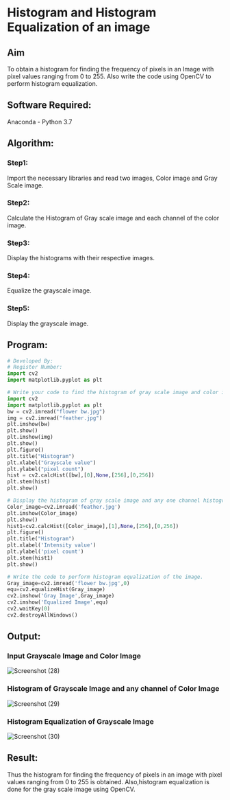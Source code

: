 # Histogram and Histogram Equalization of an image
## Aim
To obtain a histogram for finding the frequency of pixels in an Image with pixel values ranging from 0 to 255. Also write the code using OpenCV to perform histogram equalization.

## Software Required:
Anaconda - Python 3.7

## Algorithm:
### Step1:
Import the necessary libraries and read two images, Color image and Gray Scale image.

### Step2:
Calculate the Histogram of Gray scale image and each channel of the color image.

### Step3:
Display the histograms with their respective images.

### Step4:
Equalize the grayscale image.

### Step5:
Display the grayscale image.

## Program:
```python
# Developed By:
# Register Number:
import cv2
import matplotlib.pyplot as plt

# Write your code to find the histogram of gray scale image and color image channels.
import cv2
import matplotlib.pyplot as plt
bw = cv2.imread("flower bw.jpg")
img = cv2.imread("feather.jpg")
plt.imshow(bw)
plt.show()
plt.imshow(img)
plt.show()
plt.figure()
plt.title("Histogram")
plt.xlabel("Grayscale value")
plt.ylabel("pixel count")
hist = cv2.calcHist([bw],[0],None,[256],[0,256])
plt.stem(hist)
plt.show()

# Display the histogram of gray scale image and any one channel histogram from color image
Color_image=cv2.imread('feather.jpg')
plt.imshow(Color_image)
plt.show()
hist1=cv2.calcHist([Color_image],[1],None,[256],[0,256])
plt.figure()
plt.title("Histogram")
plt.xlabel('Intensity value')
plt.ylabel('pixel count')
plt.stem(hist1)
plt.show()

# Write the code to perform histogram equalization of the image. 
Gray_image=cv2.imread('flower bw.jpg',0)
equ=cv2.equalizeHist(Gray_image)
cv2.imshow('Gray Image',Gray_image)
cv2.imshow('Equalized Image',equ)
cv2.waitKey(0)
cv2.destroyAllWindows()

```
## Output:
### Input Grayscale Image and Color Image
![Screenshot (28)](https://user-images.githubusercontent.com/75234807/165540473-597284fc-b50f-4c91-872d-a991ea4afc4f.png)

### Histogram of Grayscale Image and any channel of Color Image
![Screenshot (29)](https://user-images.githubusercontent.com/75234807/165540578-9928fe07-7227-4ca0-9ee0-0e9ab839110b.png)

### Histogram Equalization of Grayscale Image
![Screenshot (30)](https://user-images.githubusercontent.com/75234807/165540699-3e6198c3-86cd-4b0f-ab04-c26ec461c47d.png)

## Result: 
Thus the histogram for finding the frequency of pixels in an image with pixel values ranging from 0 to 255 is obtained. Also,histogram equalization is done for the gray scale image using OpenCV.

